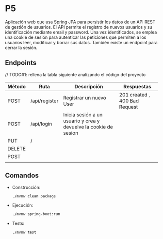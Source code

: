 # P5
Aplicación web que usa Spring JPA para persistir los datos de un API REST de gestión de usuarios.
El API permite el registro de nuevos usuarios y su identificación mediante email y password.
Una vez identificados, se emplea una cookie de sesión para autenticar las peticiones que permiten 
a los usuarios leer, modificar y borrar sus datos. También existe un endpoint para cerrar la sesión.  

## Endpoints

// TODO#1: rellena la tabla siguiente analizando el código del proyecto

| Método | Ruta          | Descripción                                                      | Respuestas                    |
|--------|---------------|------------------------------------------------------------------|-------------------------------|
| POST   | /api/register | Registrar un nuevo User                                          | 201 created , 400 Bad Request |
| POST   | /api/login    | Inicia sesión a un usuario y crea y devuelve la cookie de sesion |                               |
| PUT    | /             |                                                                  |                               |
| DELETE |               |                                                                  |                               |
| POST   |               |                                                                  |                               |
|        |               |                                                                  |                               |


## Comandos 

- Construcción: 
  ```sh
  ./mvnw clean package
  ```

- Ejecución: 
  ```sh
  ./mvnw spring-boot:run
  ```

- Tests:
  ```sh
  ./mvnw test
  ```
